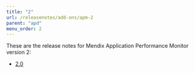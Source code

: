 ```yaml
---
title: "2"
url: /releasenotes/add-ons/apm-2
parent: "apd"
menu_order: 2
---
```


These are the release notes for Mendix Application Performance Monitor version 2:

* [2.0](apm-2.0)